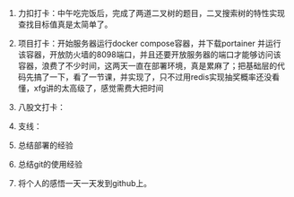 1. 力扣打卡：中午吃完饭后，完成了两道二叉树的题目，二叉搜索树的特性实现查找目标值真是太简单了。

2. 项目打卡：开始服务器运行docker compose容器，并下载portainer 并运行该容器，开放防火墙的8098端口，并且还要开放服务器的端口才能够访问该容器，浪费了不少时间，这两天一直在部署环境，真是累麻了；把基础层的代码先搞了一下，看了一节课，并实现了，只不过用redis实现抽奖概率还没看懂，xfg讲的太高级了，感觉需费大把时间

3. 八股文打卡：

4. 支线：

5. 总结部署的经验

6. 总结git的使用经验

7. 将个人的感悟一天一天发到github上。
